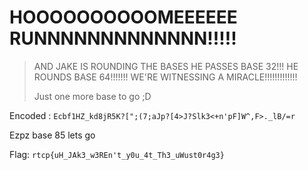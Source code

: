 # HOOOOOOOOOOMEEEEEE RUNNNNNNNNNNNNN!!!!!

> AND JAKE IS ROUNDING THE BASES
HE PASSES BASE 32!!!
HE ROUNDS BASE 64!!!!!!!
WE'RE WITNESSING A MIRACLE!!!!!!!!!!!!!
> 
> Just one more base to go ;D

Encoded : `Ecbf1HZ_kd8jR5K?[";(7;aJp?[4>J?Slk3<+n'pF]W^,F>._lB/=r`

Ezpz base 85 lets go

Flag: ```rtcp{uH_JAk3_w3REn't_y0u_4t_Th3_uWust0r4g3}```